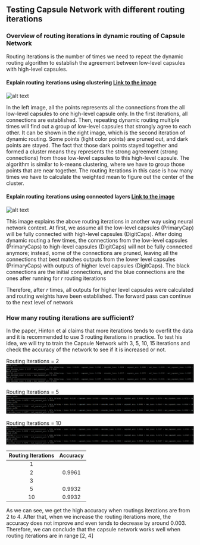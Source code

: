 ## Testing Capsule Network with different routing iterations

### Overview of routing iterations in dynamic routing of Capsule Network

Routing iterations is the number of times we need to repeat the dynamic routing algorithm to establish the agreement between low-level capsules with high-level capsules. 

#### Explain routing iterations using clustering [Link to the image](https://dasayan05.github.io/blog/jekyll/update/2017/11/20/an-intuitive-understanding-of-capsules.html)
![alt text](https://dasayan05.github.io/blog/res/1/dyn_route.jpg)

In the left image, all the points represents all the connections from the all low-level capsules to one high-level capsule only. In the first iterations, all connections are established. Then, repeating dynamic routing multiple times will find out a group of low-level capsules that strongly agree to each other. It can be shown in the right image, which is the second iteration of dynamic routing. Some points (light color points) are pruned out, and dark points are stayed. The fact that those dark points stayed together and formed a cluster means they represents the strong agreement (strong connections) from those low-level capsules to this high-level capsule. The algorithm is similar to k-means clustering, where we have to group those points that are near together. The routing iterations in this case is how many times we have to calculate the weighted mean to figure out the center of the cluster.

#### Explain routing iterations using connected layers [Link to the image](https://www.slideshare.net/charlesmartin141/capsule-networks-84754653)
![alt text](https://image.slidesharecdn.com/capsulenetworks-171223023023/95/capsule-networks-27-638.jpg?cb=1514004058)

This image explains the above routing iterations in another way using neural network context. At first, we assume all the low-level capsules (PrimaryCap) will be fully connected with high-level capsules (DigitCaps). After doing dynamic routing a few times, the connections from the low-level capsules (PrimaryCaps) to high-level capsules (DigitCaps) will not be fully connected anymore; instead, some of the connections are pruned, leaving all the connections that best matches outputs from the lower level capsules (PrimaryCaps) with outputs of higher level capsules (DigitCaps). The black connections are the initial connections, and the blue connections are the ones after running for *r* routing iterations

Therefore, after *r* times, all outputs for higher level capsules were calculated and routing weights have been established. The forward pass can continue to the next level of network


### How many routing iterations are sufficient?
In the paper, Hinton et al claims that more iterations tends to overfit the data and it is recommended to use 3 routing iterations in practice. To test his idea, we will try to train the Capsule Network with 3, 5, 10, 15 iterations and check the accuracy of the network to see if it is increased or not.

Routing Iterations = 2
![routing iterations = 2](routing_2.PNG)

Routing Iterations = 5
![routing iterations = 5](routing_5.PNG)

Routing Iterations = 10
![routing iterations = 10](routing_10.PNG)


| Routing Iterations  | Accuracy |
| :---:               | :---:    |
| 1                   |          |
| 2                   | 0.9961   |
| 3                   |          |
| 5                   | 0.9932   |
| 10                  | 0.9932   |

As we can see, we get the high accuracy when routings iterations are from 2 to 4. After that, when we increase the routing iterations more, the accuracy does not improve and even tends to decrease by around 0.003. Therefore, we can conclude that the capsule network works well when routing iterations are in range [2, 4] 

